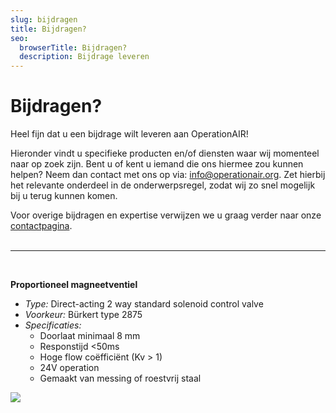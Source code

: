 ```yaml
---
slug: bijdragen
title: Bijdragen?
seo:
  browserTitle: Bijdragen?
  description: Bijdrage leveren
---
```

# Bijdragen?

Heel fijn dat u een bijdrage wilt leveren aan OperationAIR!

Hieronder vindt u specifieke producten en/of diensten waar wij momenteel naar op zoek zijn. Bent u of kent u iemand die ons hiermee zou kunnen helpen? Neem dan contact met ons op via: [info@operationair.org](mailto:info@operationair.org). Zet hierbij het relevante onderdeel in de onderwerpsregel, zodat wij zo snel mogelijk bij u terug kunnen komen.

Voor overige bijdragen en expertise verwijzen we u graag verder naar onze [contactpagina](/contact). <br/><br/><hr/><br/>

**Proportioneel magneetventiel**

* *Type:* Direct-acting 2 way standard solenoid control valve
* *Voorkeur:* Bürkert type 2875
* *Specificaties:*
    * Doorlaat minimaal 8 mm
    * Responstijd <50ms
    * Hoge flow coëfficiënt (Kv > 1)
    * 24V operation
    * Gemaakt van messing of roestvrij staal

![](/assets/schermafbeelding-2020-04-09-om-13.24.04.png)